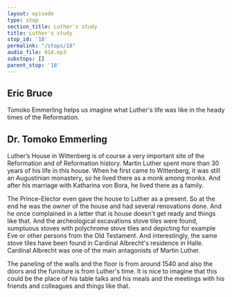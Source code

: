 ```yaml
---
layout: episode
type: stop
section_title: Luther's study
title: Luther's study
stop_id: '18'
permalink: "/stops/18"
audio_file: 018.mp3
substops: []
parent_stop: '18'
---
```


## Eric Bruce

Tomoko Emmerling helps us imagine what Luther's life was like in the heady times of the Reformation.

## Dr. Tomoko Emmerling

Luther’s House in Wittenberg is of course a very important site of the Reformation and of Reformation history. Martin Luther spent more than 30 years of his life in this house. When he first came to Wittenberg, it was still an Augustinian monastery, so he lived there as a monk among monks. And after his marriage with Katharina von Bora, he lived there as a family.

The Prince-Elector even gave the house to Luther as a present. So at the end he was the owner of the house and had several renovations done. And he once complained in a letter that is house doesn't get ready and things like that. And the archeological excavations stove tiles were found, sumptuous stoves with polychrome stove tiles and depicting for example Eve or other persons from the Old Testament. And interestingly, the same stove tiles have been found in Cardinal Albrecht's residence in Halle. Cardinal Albrecht was one of the main antagonists of Martin Luther.

The paneling of the walls and the floor is from around 1540 and also the doors and the furniture is from Luther's time. It is nice to imagine that this could be the place of his table talks and his meals and the meetings with his friends and colleagues and things like that.
